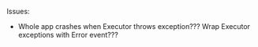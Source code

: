﻿Issues:

- Whole app crashes when Executor throws exception??? Wrap Executor exceptions with Error event???